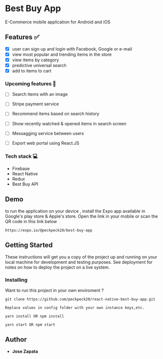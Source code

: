 # Best Buy App

E-Commerce mobile application for Android and iOS

## Features :white_check_mark:
- [X] user can sign up and login with Facebook, Google or e-mail
- [X] view most popular and trending items in the store
- [X] view items by category
- [X] predictive universal search
- [X] add to items to cart

### Upcoming features :memo:
- [ ] Search items with an image 
- [ ] Stripe payment service
- [ ] Recommend items based on search history
- [ ] Show recently watched & opened items in search screen
- [ ] Messagging service between users
- [ ] Export web portal using React.JS



### Tech stack :computer:
- Firebase
- React Native
- Redux
- Best Buy API

## Demo

to run the application on your device , install the Expo app available in Google's play store & Apple's store. Open the link in your mobile or scan the QR code in this link below

```
https://expo.io/@peckpeck20/best-buy-app  
```

## Getting Started

These instructions will get you a copy of the project up and running on your local machine for development and testing purposes. See deployment for notes on how to deploy the project on a live system.


### Installing

Want to run this project in your own enviroment ?


```
git clone https://github.com/peckpeck20/react-native-best-buy-app.git
```
```
Replace values in config folder with your own instance keys,etc.
```

```
yarn install OR npm install
```

```
yarn start OR npm start
```


## Author

* **Jose Zapata** 


